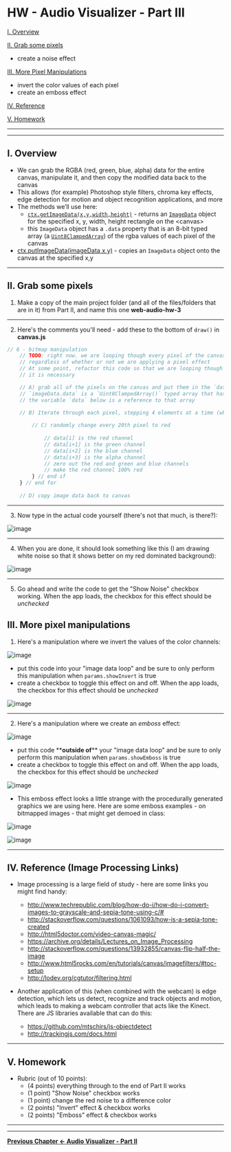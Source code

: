 # HW - Audio Visualizer - Part III

[I. Overview](#overview)

[II. Grab some pixels](#section2)

- create a noise effect

[III. More Pixel Manipulations](#section3)

- invert the color values of each pixel
- create an emboss effect

[IV. Reference](#reference)

[V. Homework](#homework)

<hr><hr>

<a id="overview" />

## I. Overview

- We can grab the RGBA (red, green, blue, alpha) data for the entire canvas, manipulate it, and then copy the modified data back to the canvas
- This allows (for example) Photoshop style filters, chroma key effects, edge detection for motion and object recognition applications, and more
- The methods we’ll use here:
  - [`ctx.getImageData(x,y,width,height)`](https://developer.mozilla.org/en-US/docs/Web/API/CanvasRenderingContext2D/getImageData) - returns an [`ImageData`](https://developer.mozilla.org/en-US/docs/Web/API/ImageData) object for the specified x, y, width, height rectangle on the &lt;canvas>
  - this `ImageData` object has a `.data` property that is an 8-bit typed array (a [`Uint8ClampedArray`](https://developer.mozilla.org/en-US/docs/Web/JavaScript/Reference/Global_Objects/Uint8ClampedArray)) of the rgba values of each pixel of the canvas
- [ctx.putImageData(imageData,x,y)](https://developer.mozilla.org/en-US/docs/Web/API/CanvasRenderingContext2D/putImageData) - copies an `ImageData` object onto the canvas at the specified x,y


<hr>

<a id="section2" />

## II. Grab some pixels

1)  Make a copy of the main project folder (and all of the files/folders that are in it) from Part II, and name this one **web-audio-hw-3**

<hr>

2) Here's the comments you'll need - add these to the bottom of `draw()` in **canvas.js**

```js
// 6 - bitmap manipulation
	// TODO: right now. we are looping though every pixel of the canvas (320,000 of them!), 
	// regardless of whether or not we are applying a pixel effect
	// At some point, refactor this code so that we are looping though the image data only if
	// it is necessary

	// A) grab all of the pixels on the canvas and put them in the `data` array
	// `imageData.data` is a `Uint8ClampedArray()` typed array that has 1.28 million elements!
	// the variable `data` below is a reference to that array 
	
	// B) Iterate through each pixel, stepping 4 elements at a time (which is the RGBA for 1 pixel)

		// C) randomly change every 20th pixel to red
	
			// data[i] is the red channel
			// data[i+1] is the green channel
			// data[i+2] is the blue channel
			// data[i+3] is the alpha channel
			// zero out the red and green and blue channels
			// make the red channel 100% red
		} // end if
	} // end for
	
	// D) copy image data back to canvas
```

<hr>

3) Now type in the actual code yourself (there's not that much, is there?):

![image](_images/_av-images/AV-code-10.jpg)

<hr>

4) When you are done, it should look something like this (I am drawing white noise so that it shows better on my red dominated background):

![image](_images/_av-images/screen-shot-5.jpg)

<hr>

5) Go ahead and write the code to get the "Show Noise" checkbox working. When the app loads, the checkbox for this effect should be *unchecked*


<a id="section3" />

## III. More pixel manipulations

1) Here's a manipulation where we invert the values of the color channels:

![image](_images/_av-images/AV-code-11.jpg)

- put this code into your "image data loop" and be sure to only perform this manipulation when `params.showInvert` is true
- create a checkbox to toggle this effect on and off. When the app loads, the checkbox for this effect should be *unchecked*

![image](_images/_av-images/screen-shot-6.jpg)

<hr>

2) Here's a manipulation where we create an *emboss* effect:

![image](_images/_av-images/AV-code-12.jpg)

- put this code \*\***outside of**\*\* your "image data loop" and be sure to only perform this manipulation when `params.showEmboss` is true
- create a checkbox to toggle this effect on and off. When the app loads, the checkbox for this effect should be *unchecked*

![image](_images/_av-images/screen-shot-7.jpg)

- This emboss effect looks a little strange with the procedurally generated graphics we are using here. Here are some emboss examples - on bitmapped images - that might get demoed in class:

![image](_images/_av-images/emboss-1.jpg)

![image](_images/_av-images/emboss-2.jpg)

<hr>


<a id="section4" />

## IV. Reference (Image Processing Links)

- Image processing is a large field of study - here are some links you might find handy:
  - http://www.techrepublic.com/blog/how-do-i/how-do-i-convert-images-to-grayscale-and-sepia-tone-using-c/#
  - http://stackoverflow.com/questions/1061093/how-is-a-sepia-tone-created
  - http://html5doctor.com/video-canvas-magic/
  - https://archive.org/details/Lectures_on_Image_Processing
  - http://stackoverflow.com/questions/13932855/canvas-flip-half-the-image
  - http://www.html5rocks.com/en/tutorials/canvas/imagefilters/#toc-setup
  - http://lodev.org/cgtutor/filtering.html

- Another application of this (when combined with the webcam) is edge detection, which lets us detect, recognize and track objects and motion, which leads to making a webcam controller that acts like the Kinect. There are JS libraries available that can do this:
  - https://github.com/mtschirs/js-objectdetect
  - http://trackingjs.com/docs.html

<hr>

<a id="homework" />

## V. Homework

- Rubric (out of 10 points):
  - (4 points) everything through to the end of Part II works
  - (1 point) "Show Noise" checkbox works
  - (1 point) change the red noise to a difference color
  - (2 points) "Invert" effect & checkbox works
  - (2 points) "Emboss" effect & checkbox works
  



<hr><hr>

**[Previous Chapter <- Audio Visualizer - Part II](HW-AV-2195-2.md)**
